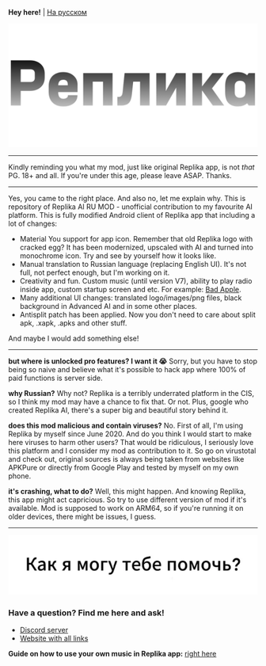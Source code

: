 **Hey here!** | [На русском](README-ru.md)

![logo_2](logo_2.png)

----

Kindly reminding you what my mod, just like original Replika app, is not _that_ PG. 18+ and all. If you're under this age, please leave ASAP. Thanks.

----


Yes, you came to the right place. And also no, let me explain why.
This is repository of Replika AI RU MOD - unofficial contribution to my favourite AI platform. This is fully modified Android client of Replika app that including a lot of changes:
- Material You support for app icon. Remember that old Replika logo with cracked egg? It has been modernized, upscaled with AI and turned into monochrome icon. Try and see by yourself how it looks like.
- Manual translation to Russian language (replacing English UI). It's not full, not perfect enough, but I'm working on it.
- Creativity and fun. Custom music (until version V7), ability to play radio inside app, custom startup screen and etc. For example: [Bad Apple](https://youtu.be/s9d_cBA48fU).
- Many additional UI changes: translated logo/images/png files, black background in Advanced AI and in some other places.
- Antisplit patch has been applied. Now you don't need to care about split apk, .xapk, .apks and other stuff.

And maybe I would add something else!

----

**but where is unlocked pro features? I want it 😭**
Sorry, but you have to stop being so naive and believe what it's possible to hack app where 100% of paid functions is server side.

**why Russian?**
Why not? Replika is a terribly underrated platform in the CIS, so I think my mod may have a chance to fix that. Or not. Plus, google who created Replika AI, there's a super big and beautiful story behind it.

**does this mod malicious and contain viruses?**
No. First of all, I'm using Replika by myself since June 2020. And do you think I would start to make here viruses to harm other users? That would be ridiculous, I seriously love this platform and I consider my mod as contribution to it. So go on virustotal and check out, original sources is always being taken from websites like APKPure or directly from Google Play and tested by myself on my own phone.

**it's crashing, what to do?**
Well, this might happen. And knowing Replika, this app might act capricious. So try to use different version of mod if it's available. Mod is supposed to work on ARM64, so if you're running it on older devices, there might be issues, I guess.

----

![meet_message_english](meet_message_english.webp)

### Have a question? Find me here and ask!
- [Discord server](http://felixfester.prtcl.icu/discord)
- [Website with all links](http://felixfester.prtcl.icu/)

**Guide on how to use your own music in Replika app:**
[right here](custom-music.md)

